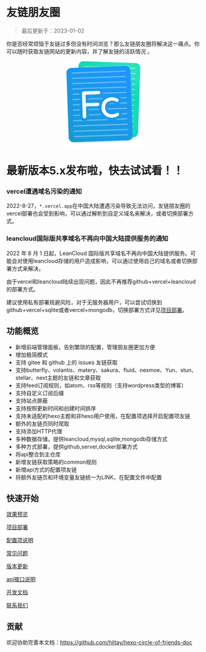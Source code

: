# 友链朋友圈

> 最后更新于：2023-01-02

你是否经常烦恼于友链过多但没有时间浏览？那么友链朋友圈将解决这一痛点。你可以随时获取友链网站的更新内容，并了解友链的活跃情况 。

<div class="fc"><img src="./fcircle.png" alt="fcircle" /></div>
<style>
.fc{
display: flex;
align-items: center;
justify-content: center;
}
</style>


# 最新版本5.x发布啦，快去试试看！！

### vercel遭遇域名污染的通知

2022-8-27，`*.vercel.app`在中国大陆遭遇污染导致无法访问，友链朋友圈的vercel部署也会受到影响，可以通过解析到自定义域名来解决，或者切换部署方式。

### leancloud国际版共享域名不再向中国大陆提供服务的通知

2022 年 8 月 1 日起，LeanCloud 国际版共享域名不再向中国大陆提供服务。可能会对使用leancloud存储的用户造成影响，可以通过使用自己的域名或者切换部署方式来解决。



由于vercel和leancloud陆续出现问题，因此不再推荐github+vercel+leancloud的部署方式。

建议使用私有部署规避风险，对于无服务器用户，可以尝试切换到github+vercel+sqlite或者vercel+mongodb，切换部署方式详见[项目部署](deploy.md)。



## 功能概览

- 新增前端管理面板，告别繁琐的配置，管理朋友圈更加方便
- 增加极简模式
- 支持 gitee 和 github 上的 issues 友链获取
- 支持butterfly、volantis、matery、sakura、fluid、nexmoe、Yun、stun、stellar、next主题的友链和文章获取
- 支持feed订阅规则，如atom、rss等规则（支持wordpress类型的博客）
- 支持自定义订阅后缀
- 支持站点屏蔽
- 支持按照更新时间和创建时间排序
- 支持未适配的hexo主题和非hexo用户使用，在配置项选择开启配置项友链
- 额外的友链页同时爬取
- 支持添加HTTP代理
- 多种数据存储，提供leancloud,mysql,sqlite,mongodb存储方式
- 多种方式部署，提供github,server,docker部署方式
- 将api整合到主仓库
- 新增友链获取策略的common规则
- 新增api方式的配置项友链
- 将额外友链页和环境变量友链统一为LINK，在配置文件中配置

## 快速开始

[效果预览](preview.md)

[项目部署](deploy.md)

[配置项说明](settings.md)

[常见问题](problems.md)

[版本更新](update.md)

[api接口说明](apidoc.md)

[开发文档](developmentdoc.md)

[联系我们](contactus.md)

## 贡献

欢迎协助完善本文档：https://github.com/hiltay/hexo-circle-of-friends-doc
